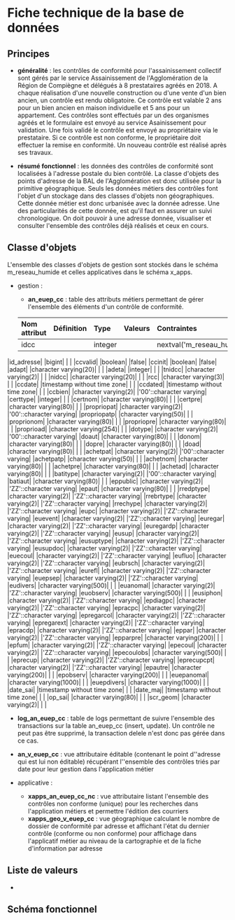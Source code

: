 # Fiche technique de la base de données #

## Principes
  * **généralité** :
 les contrôles de conformité pour l'assainissement collectif sont gérés par le service Assainissement de l'Agglomération de la Région de Compiègne et délégués à 8 prestataires agréés en 2018. A chaque réalisation d'une nouvelle construction ou d'une vente d'un bien ancien, un contrôle est rendu obligatoire. Ce contrôle est valable 2 ans pour un bien ancien en maison individuelle et 5 ans pour un appartement. Ces contrôles sont effectués par un des organismes agréés et le formulaire est envoyé au service  Asainissement pour validation. Une fois validé le contrôle est envoyé au propriétaire via le prestataire. Si ce contrôle est non conforme, le propriétaire doit effectuer la remise en conformité. Un nouveau contrôle est réalisé après ses travaux.
 
 * **résumé fonctionnel** :
 les données des contrôles de conformité sont localisées à l'adresse postale du bien contrôlé. La classe d'objets des points d'adresse de la BAL de l'Agglomération est donc utilisée pour la primitive géographique. Seuls les données métiers des contrôles font l'objet d'un stockage dans des classes d'objets non géographiques. Cette donnée métier est donc urbanisée avec la donnée adresse. Une des particularités de cette donnée, est qu'il faut en assurer un suivi chronologique. On doit pouvoir à une adresse donnée, visualiser et consulter l'ensemble des contrôles déjà réalisés et ceux en cours.
 

## Classe d'objets

L'ensemble des classes d'objets de gestion sont stockés dans le schéma m_reseau_humide et celles applicatives dans le schéma x_apps.

 * gestion :
   * **an_euep_cc** : table des attributs métiers permettant de gérer l'ensemble des éléments d'un contrôle de conformité.
   
   |Nom attribut | Définition | Type | Valeurs | Contraintes |
   |:------------|:-----------|:-----|:--------|:------------|
   |idcc| |integer| |nextval('m_reseau_humide.an_euep_cc_idcc_seq'::regclass)|
|id_adresse| |bigint| | |
|ccvalid| |boolean| |false|
|ccinit| |boolean| |false|
|adapt| |character varying(20)| | |
|adeta| |integer| | |
|tnidcc| |character varying(2)| | |
|nidcc| |character varying(20)| | |
|rcc| |character varying(3)| | |
|ccdate| |timestamp without time zone| | |
|ccdated| |timestamp without time zone| | |
|ccbien| |character varying(2)| |'00'::character varying|
|certtype| |integer| | |
|certnom| |character varying(80)| | |
|certpre| |character varying(80)| | |
|propriopat| |character varying(2)| |'00'::character varying|
|propriopatp| |character varying(50)| | |
|proprionom| |character varying(80)| | |
|propriopre| |character varying(80)| | |
|proprioad| |character varying(254)| | |
|dotype| |character varying(2)| |'00'::character varying|
|doaut| |character varying(80)| | |
|donom| |character varying(80)| | |
|dopre| |character varying(80)| | |
|doad| |character varying(80)| | |
|achetpat| |character varying(2)| |'00'::character varying|
|achetpatp| |character varying(50)| | |
|achetnom| |character varying(80)| | |
|achetpre| |character varying(80)| | |
|achetad| |character varying(80)| | |
|batitype| |character varying(2)| |'00'::character varying|
|batiaut| |character varying(80)| | |
|eppublic| |character varying(2)| |'ZZ'::character varying|
|epaut| |character varying(80)| | |
|rredptype| |character varying(2)| |'ZZ'::character varying|
|rrebrtype| |character varying(2)| |'ZZ'::character varying|
|rrechype| |character varying(2)| |'ZZ'::character varying|
|eupc| |character varying(2)| |'ZZ'::character varying|
|euevent| |character varying(2)| |'ZZ'::character varying|
|euregar| |character varying(2)| |'ZZ'::character varying|
|euregardp| |character varying(2)| |'ZZ'::character varying|
|eusup| |character varying(2)| |'ZZ'::character varying|
|eusuptype| |character varying(2)| |'ZZ'::character varying|
|eusupdoc| |character varying(2)| |'ZZ'::character varying|
|euecoul| |character varying(2)| |'ZZ'::character varying|
|eufluo| |character varying(2)| |'ZZ'::character varying|
|eubrsch| |character varying(2)| |'ZZ'::character varying|
|eurefl| |character varying(2)| |'ZZ'::character varying|
|euepsep| |character varying(2)| |'ZZ'::character varying|
|eudivers| |character varying(500)| | |
|euanomal| |character varying(2)| |'ZZ'::character varying|
|euobserv| |character varying(500)| | |
|eusiphon| |character varying(2)| |'ZZ'::character varying|
|epdiagpc| |character varying(2)| |'ZZ'::character varying|
|epracpc| |character varying(2)| |'ZZ'::character varying|
|epregarcol| |character varying(2)| |'ZZ'::character varying|
|epregarext| |character varying(2)| |'ZZ'::character varying|
|epracdp| |character varying(2)| |'ZZ'::character varying|
|eppar| |character varying(2)| |'ZZ'::character varying|
|epparpre| |character varying(200)| | |
|epfum| |character varying(2)| |'ZZ'::character varying|
|epecoul| |character varying(2)| |'ZZ'::character varying|
|epecoulobs| |character varying(500)| | |
|eprecup| |character varying(2)| |'ZZ'::character varying|
|eprecupcpt| |character varying(2)| |'ZZ'::character varying|
|epautre| |character varying(200)| | |
|epobserv| |character varying(200)| | |
|euepanomal| |character varying(1000)| | |
|euepdivers| |character varying(1000)| | |
|date_sai| |timestamp without time zone| | |
|date_maj| |timestamp without time zone| | |
|op_sai| |character varying(80)| | |
|scr_geom| |character varying(2)| | |

   
   
   * **log_an_euep_cc** : table de logs permettant de suivre l'ensemble des transactions sur la table an_euep_cc (insert, update). Un contrôle ne peut pas être supprimé, la transaction delele n'est donc pas gérée dans ce cas.
 
   * **an_v_euep_cc** : vue attributaire éditable (contenant le point d''adresse qui est lui non éditable) récupérant l''ensemble des contrôles triés par date pour leur gestion dans l'application métier
 
 * applicative :
   * **xapps_an_euep_cc_nc** : vue attributaire listant l'ensemble des contrôles non conforme (unique) pour les recherches dans l'application métiers et permettre l'édition des courriers
   * **xapps_geo_v_euep_cc** : vue géographique calculant le nombre de dossier de conformité par adresse et affichant l'état du dernier contrôle (conforme ou non conforme) pour affichage dans l'applicatif métier au niveau de la cartographie et de la fiche d'information par adresse

## Liste de valeurs

 * 

## Schéma fonctionnel
